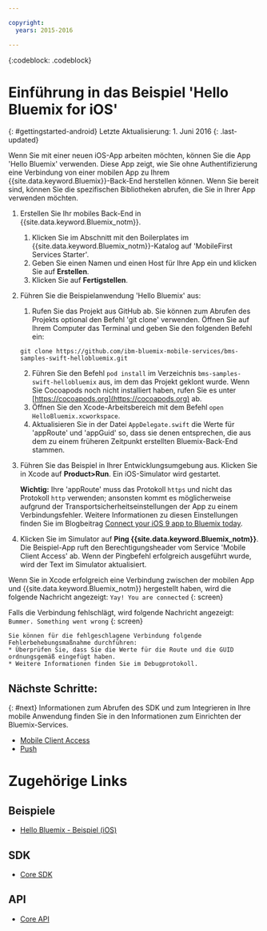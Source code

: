 ```yaml
---

copyright:
  years: 2015-2016

---
```


<!-- Attribute definitions -->
{:codeblock: .codeblock}

# Einführung in das Beispiel 'Hello Bluemix for iOS'
{: #gettingstarted-android}
Letzte Aktualisierung: 1. Juni 2016
{: .last-updated}  

Wenn Sie mit einer neuen iOS-App arbeiten möchten, können Sie die App 'Hello Bluemix' verwenden. Diese App zeigt, wie Sie ohne Authentifizierung eine Verbindung von einer mobilen App zu Ihrem {{site.data.keyword.Bluemix}}-Back-End herstellen können. Wenn Sie bereit sind, können Sie die spezifischen Bibliotheken abrufen, die Sie in Ihrer App verwenden möchten.

1. Erstellen Sie Ihr mobiles Back-End in {{site.data.keyword.Bluemix_notm}}.
    1. Klicken Sie im Abschnitt mit den Boilerplates im {{site.data.keyword.Bluemix_notm}}-Katalog auf 'MobileFirst Services Starter'.
    2. Geben Sie einen Namen und einen Host für Ihre App ein und klicken Sie auf **Erstellen**.
    3. Klicken Sie auf **Fertigstellen**.
2. Führen Sie die Beispielanwendung 'Hello Bluemix' aus:
	1. Rufen Sie das Projekt aus GitHub ab. Sie können zum Abrufen des Projekts optional den Befehl 'git clone' verwenden. Öffnen Sie auf Ihrem Computer das Terminal und geben Sie den folgenden Befehl ein:
    ```
    git clone https://github.com/ibm-bluemix-mobile-services/bms-samples-swift-hellobluemix.git
    ```
	2. Führen Sie den Befehl `pod install` im Verzeichnis `bms-samples-swift-hellobluemix` aus, im dem das Projekt geklont wurde. Wenn Sie Cocoapods noch nicht installiert haben, rufen Sie es unter [https://cocoapods.org](https://cocoapods.org) ab.
	3. Öffnen Sie den Xcode-Arbeitsbereich mit dem Befehl `open HelloBluemix.xcworkspace`.
	4. Aktualisieren Sie in der Datei `AppDelegate.swift` die Werte für 'appRoute' und 'appGuid' so, dass sie denen entsprechen, die aus dem zu einem früheren Zeitpunkt erstellten Bluemix-Back-End stammen.

3. Führen Sie das Beispiel in Ihrer Entwicklungsumgebung aus. Klicken Sie in Xcode auf **Product&gt;Run**. Ein iOS-Simulator wird
gestartet.

	**Wichtig:** Ihre 'appRoute' muss das Protokoll `https` und nicht das Protokoll `http` verwenden; ansonsten kommt es möglicherweise aufgrund der Transportsicherheitseinstellungen der App zu einem Verbindungsfehler. Weitere Informationen zu diesen Einstellungen finden Sie im Blogbeitrag [Connect your iOS 9 app to Bluemix today](https://developer.ibm.com/bluemix/2015/09/16/connect-your-ios-9-app-to-bluemix/).
	
4. Klicken Sie im Simulator auf **Ping {{site.data.keyword.Bluemix_notm}}**. Die Beispiel-App
ruft den Berechtigungsheader vom Service 'Mobile Client Access' ab. Wenn
der Pingbefehl erfolgreich ausgeführt wurde, wird der Text im Simulator aktualisiert.

  Wenn Sie in Xcode erfolgreich eine Verbindung zwischen der mobilen App und {{site.data.keyword.Bluemix_notm}} hergestellt haben, wird die folgende Nachricht angezeigt:
  `Yay! You are connected`
  {: screen}

  <!--
  ![Hello World application successfully connected to {{site.data.keyword.Bluemix_notm}}](images/yayconnected.jpg "Figure 1. Hello World application successfully connected to Bluemix")
-->

  Falls die Verbindung fehlschlägt, wird folgende Nachricht angezeigt:
  `Bummer. Something went wrong`
  {: screen}

 <!--
  ![Hello World application not connected to Bluemix](images/bummer_android.jpg "Figure 2. Hello World application not connected to Bluemix")
  -->

	Sie können für die fehlgeschlagene Verbindung folgende Fehlerbehebungsmaßnahme durchführen:
	* Überprüfen Sie, dass Sie die Werte für die Route und die GUID ordnungsgemäß eingefügt haben.
	* Weitere Informationen finden Sie im Debugprotokoll.


## Nächste Schritte:
{: #next}
Informationen zum Abrufen des SDK und zum Integrieren in Ihre mobile Anwendung finden Sie in den Informationen zum Einrichten der Bluemix-Services.
   * [Mobile Client Access](../../services/mobileaccess/index.html)
   * [Push](../../services/mobilepush/index.html)

# Zugehörige Links

## Beispiele
   * [Hello Bluemix - Beispiel (iOS)](https://github.com/ibm-bluemix-mobile-services/bms-samples-swift-hellobluemix)

## SDK
   * [Core SDK](https://github.com/ibm-bluemix-mobile-services/bms-clientsdk-android-core)

## API
   * [Core API](https://www.{DomainName}/docs/api/content/api/mobilefirst/android/core-api-doc/overview-summary.html)
